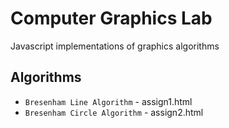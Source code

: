 # Computer Graphics Lab
Javascript implementations of graphics algorithms

## Algorithms
* `Bresenham Line Algorithm` - assign1.html
* `Bresenham Circle Algorithm` - assign2.html